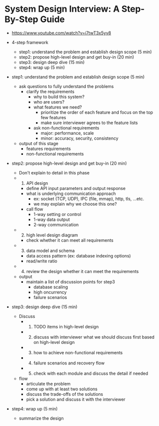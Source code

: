 # System Design Interview: A Step-By-Step Guide
- https://www.youtube.com/watch?v=i7twT3x5yv8

- 4-step framework
  - step1: understand the problem and establish design scope (5 min)
  - step2: propose high-level design and get buy-in (20 min)
  - step3: design deep dive (15 min)
  - step4: wrap up (5 min)


- step1: understand the problem and establish design scope (5 min)
  - ask questions to fully understand the problems
    - clarify the requirements
      - why to build this system?
      - who are users?
      - what features we need?
        - prioritize the order of each feature and focus on the top few features
        - make sure interviewer agrees to the feature lists
      - ask non-functional requirements
        - major: performance, scale
        - minor: accuracy, security, consistency
  - output of this stage
    - features requirements
    - non-functional requirements


- step2: propose high-level design and get buy-in (20 min)
  - Don't explain to detail in this phase
  - 1. API design
    - define API input parameters and output response
    - what is underlying communication approach
      - ex: socket (TCP, UDP), IPC (file, mmap), http, tls, ...etc.
      - we may explain why we choose this one?
    - call flow
      - 1-way setting or control
      - 1-way data output
      - 2-way communication
  - 2. high level design diagram
    - check whether it can meet all requirements
  - 3. data model and schema
    - data access pattern (ex: database indexing options)
    - read/write ratio
  - 4. review the design whether it can meet the requirements
  - output
    - maintain a list of discussion points for step3
      - database scaling
      - high oncurrency
      - failure scenarios


- step3: design deep dive (15 min)
  - Discuss
    - 1. TODO items in high-level design
    - 2. discuss with interviewer what we should discuss first based on high-level design
    - 3. how to achieve non-functional requirements
    - 4. failure scenarios and recovery flow
    - 5. check with each module and discuss the detail if needed
  - flow
    - articulate the problem
    - come up with at least two solutions
    - discuss the trade-offs of the solutions
    - pick a solution and discuss it with the interviewer

- step4: wrap up (5 min)
  - summarize the design

